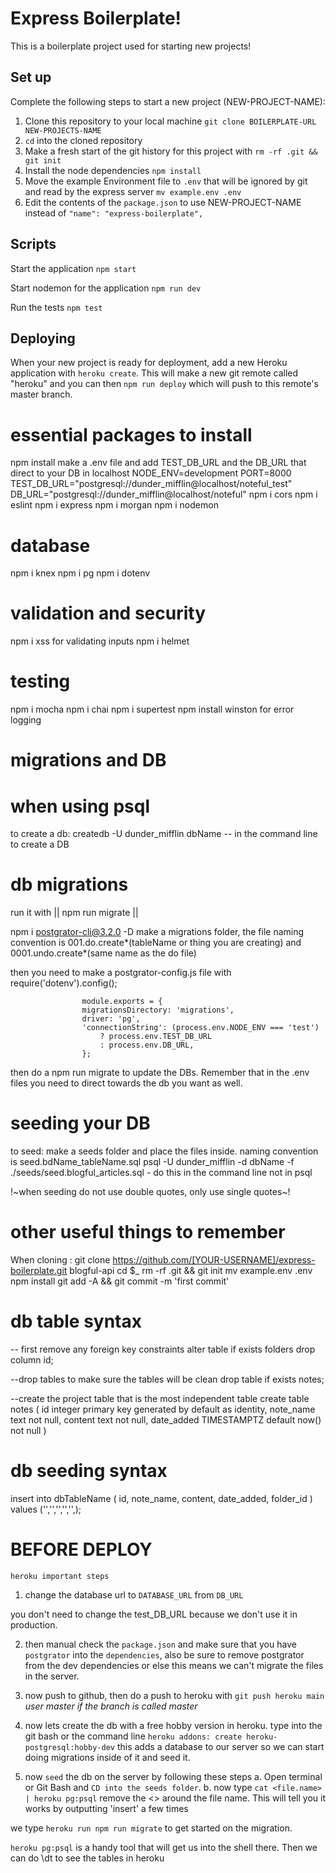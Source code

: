 # Express Boilerplate!

This is a boilerplate project used for starting new projects!

## Set up

Complete the following steps to start a new project (NEW-PROJECT-NAME):

1. Clone this repository to your local machine `git clone BOILERPLATE-URL NEW-PROJECTS-NAME`
2. `cd` into the cloned repository
3. Make a fresh start of the git history for this project with `rm -rf .git && git init`
4. Install the node dependencies `npm install`
5. Move the example Environment file to `.env` that will be ignored by git and read by the express server `mv example.env .env`
6. Edit the contents of the `package.json` to use NEW-PROJECT-NAME instead of `"name": "express-boilerplate",`

## Scripts

Start the application `npm start`

Start nodemon for the application `npm run dev`

Run the tests `npm test`

## Deploying

When your new project is ready for deployment, add a new Heroku application with `heroku create`. This will make a new git remote called "heroku" and you can then `npm run deploy` which will push to this remote's master branch.

# essential packages to install

npm install
make a .env file and add TEST_DB_URL and the DB_URL that direct to your DB in localhost
NODE_ENV=development
PORT=8000
TEST_DB_URL="postgresql://dunder_mifflin@localhost/noteful_test"
DB_URL="postgresql://dunder_mifflin@localhost/noteful"
npm i cors
npm i eslint
npm i express
npm i morgan
npm i nodemon

# database

npm i knex
npm i pg
npm i dotenv

# validation and security

npm i xss for validating inputs
npm i helmet

# testing

npm i mocha
npm i chai
npm i supertest
npm install winston for error logging

# migrations and DB

# when using psql

to create a db:
createdb -U dunder_mifflin dbName -- in the command line to create a DB

# db migrations

run it with || npm run migrate ||

npm i postgrator-cli@3.2.0 -D make a migrations folder, the file naming convention is 001.do.create*(tableName or thing you are creating) and 0001.undo.create*(same name as the do file)

then you need to make a postgrator-config.js file with
require('dotenv').config();

                    module.exports = {
                    migrationsDirectory: 'migrations',
                    driver: 'pg',
                    'connectionString': (process.env.NODE_ENV === 'test')
                        ? process.env.TEST_DB_URL
                        : process.env.DB_URL,
                    };

then do a npm run migrate to update the DBs. Remember that in the .env files you need to direct towards the db you want as well.

# seeding your DB

to seed: make a seeds folder and place the files inside. naming convention is seed.bdName_tableName.sql
psql -U dunder_mifflin -d dbName -f ./seeds/seed.blogful_articles.sql - do this in the command line not in psql

!~when seeding do not use double quotes, only use single quotes~!

# other useful things to remember

When cloning :
git clone https://github.com/[YOUR-USERNAME]/express-boilerplate.git blogful-api
cd \$\_
rm -rf .git && git init
mv example.env .env
npm install
git add -A && git commit -m 'first commit'

# db table syntax

-- first remove any foreign key constraints
alter table if exists folders
drop column id;

--drop tables to make sure the tables will be clean
drop table if exists notes;

--create the project table that is the most independent table
create table notes (
id integer primary key generated by default as identity,
note_name text not null,
content text not null,
date_added TIMESTAMPTZ default now() not null
)

# db seeding syntax

insert into dbTableName ( id, note_name, content, date_added, folder_id )
values ('','','','','',);

# BEFORE DEPLOY

`heroku important steps`

1.  change the database url to `DATABASE_URL` from `DB_URL`

you don't need to change the test_DB_URL because we don't use it in production.

2.  then manual check the `package.json` and make sure that you have` postgrator` into the `dependencies`, also be sure to remove postgrator from the dev dependencies or else this means we can't migrate the files in the server.

3.  now push to github, then do a push to heroku with
    `git push heroku main` _user master if the branch is called master_

4.  now lets create the db with a free hobby version in heroku. type into the git bash or the command line
    `heroku addons: create heroku-postgresql:hobby-dev`
    this adds a database to our server so we can start doing migrations inside of it and seed it.

5.  now `seed` the db on the server by following these steps
    a. Open terminal or Git Bash and `CD into the seeds folder`.
    b. now type `cat <file.name> | heroku pg:psql` remove the <> around the file name. This will tell you it works by outputting 'insert' a few times

we type `heroku run npm run migrate` to get started on the migration.

`heroku pg:psql` is a handy tool that will get us into the shell there. Then we can do \dt to see the tables in heroku
